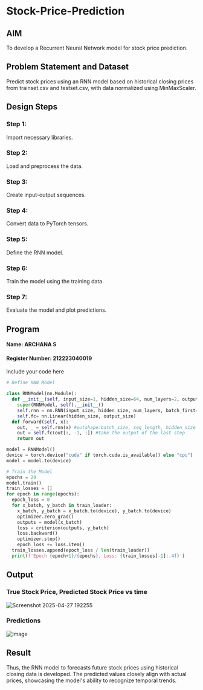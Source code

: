 # Stock-Price-Prediction


## AIM

To develop a Recurrent Neural Network model for stock price prediction.

## Problem Statement and Dataset
Predict stock prices using an RNN model based on historical closing prices from trainset.csv and testset.csv, with data normalized using MinMaxScaler.

## Design Steps

### Step 1:
Import necessary libraries.

### Step 2:
Load and preprocess the data.

### Step 3:
Create input-output sequences.

### Step 4:
Convert data to PyTorch tensors.

### Step 5:
Define the RNN model.

### Step 6:
Train the model using the training data.

### Step 7:
Evaluate the model and plot predictions.



## Program
#### Name: ARCHANA S
#### Register Number: 212223040019
Include your code here
```Python 
# Define RNN Model

class RNNModel(nn.Module):
  def __init__(self, input_size=1, hidden_size=64, num_layers=2, output_size=1):
    super(RNNModel, self).__init__()
    self.rnn = nn.RNN(input_size, hidden_size, num_layers, batch_first=True)
    self.fc= nn.Linear(hidden_size, output_size)
  def forward(self, x):
    out, _ = self.rnn(x) #outshape:batch_size, seq_length, hidden_size
    out = self.fc(out[:, -1, :]) #take the output of the last step
    return out

model = RNNModel()
device = torch.device("cuda" if torch.cuda.is_available() else "cpu")
model = model.to(device)

# Train the Model
epochs = 20
model.train()
train_losses = []
for epoch in range(epochs):
  epoch_loss = 0
  for x_batch, y_batch in train_loader:
    x_batch, y_batch = x_batch.to(device), y_batch.to(device)
    optimizer.zero_grad()
    outputs = model(x_batch)
    loss = criterion(outputs, y_batch)
    loss.backward()
    optimizer.step()
    epoch_loss += loss.item()
  train_losses.append(epoch_loss / len(train_loader))
  print(f'Epoch {epoch+1}/{epochs}, Loss: {train_losses[-1]:.4f}')

```

## Output

### True Stock Price, Predicted Stock Price vs time

![Screenshot 2025-04-27 192255](https://github.com/user-attachments/assets/b9d659ac-1f98-4e97-bd56-5c9dded745dc)


### Predictions 
![image](https://github.com/user-attachments/assets/2d90a0c0-771f-4981-a09e-4ddb9b8a50b9)


## Result
Thus, the RNN model to forecasts future stock prices using historical closing data is developed. The predicted values closely align with actual prices, showcasing the model's ability to recognize temporal trends.
